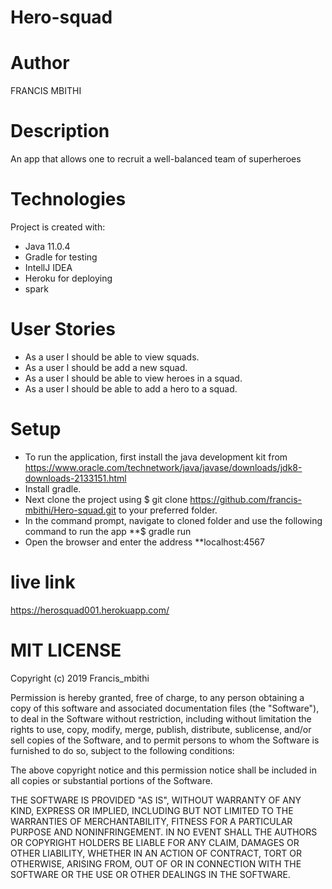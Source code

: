 # Hero-squad

# Author
FRANCIS MBITHI

# Description
An app that allows one to recruit a well-balanced team of superheroes 

# Technologies
Project is created with:

* Java 11.0.4
* Gradle for testing
* IntellJ IDEA
* Heroku for deploying
* spark

# User Stories
* As a user I should be able to view squads.
* As a user I should be add a new squad.
* As a user I should be able to view heroes in a squad.
* As a user I should be able to add a hero to a squad.

# Setup
* To run the application, first install the java development kit from https://www.oracle.com/technetwork/java/javase/downloads/jdk8-downloads-2133151.html
* Install gradle.
* Next clone the project using $ git clone https://github.com/francis-mbithi/Hero-squad.git to your preferred folder.
* In the command prompt, navigate to cloned folder and use the following command to run the app **$ gradle run
* Open the browser and enter the address **localhost:4567

# live link
https://herosquad001.herokuapp.com/

# MIT LICENSE
Copyright (c) 2019 Francis_mbithi

Permission is hereby granted, free of charge, to any person obtaining a copy of this software and associated documentation files (the "Software"), to deal in the Software without restriction, including without limitation the rights to use, copy, modify, merge, publish, distribute, sublicense, and/or sell copies of the Software, and to permit persons to whom the Software is furnished to do so, subject to the following conditions:

The above copyright notice and this permission notice shall be included in all copies or substantial portions of the Software.

THE SOFTWARE IS PROVIDED "AS IS", WITHOUT WARRANTY OF ANY KIND, EXPRESS OR IMPLIED, INCLUDING BUT NOT LIMITED TO THE WARRANTIES OF MERCHANTABILITY, FITNESS FOR A PARTICULAR PURPOSE AND NONINFRINGEMENT. IN NO EVENT SHALL THE AUTHORS OR COPYRIGHT HOLDERS BE LIABLE FOR ANY CLAIM, DAMAGES OR OTHER LIABILITY, WHETHER IN AN ACTION OF CONTRACT, TORT OR OTHERWISE, ARISING FROM, OUT OF OR IN CONNECTION WITH THE SOFTWARE OR THE USE OR OTHER DEALINGS IN THE SOFTWARE.


